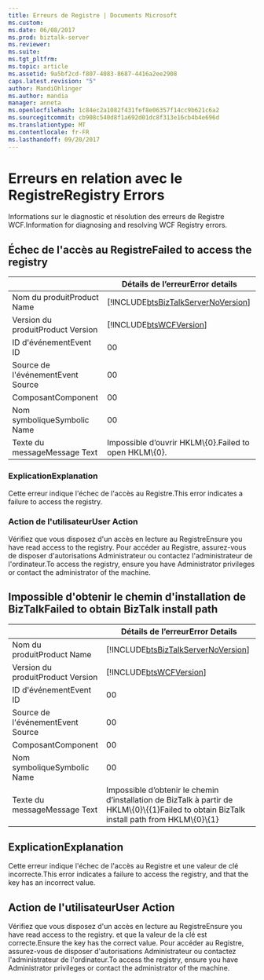 ```yaml
---
title: Erreurs de Registre | Documents Microsoft
ms.custom: 
ms.date: 06/08/2017
ms.prod: biztalk-server
ms.reviewer: 
ms.suite: 
ms.tgt_pltfrm: 
ms.topic: article
ms.assetid: 9a5bf2cd-f807-4083-8687-4416a2ee2908
caps.latest.revision: "5"
author: MandiOhlinger
ms.author: mandia
manager: anneta
ms.openlocfilehash: 1c84ec2a1082f431fef8e06357f14cc9b621c6a2
ms.sourcegitcommit: cb908c540d8f1a692d01dc8f313e16cb4b4e696d
ms.translationtype: MT
ms.contentlocale: fr-FR
ms.lasthandoff: 09/20/2017
---
```

# <a name="registry-errors"></a><span data-ttu-id="2b76a-102">Erreurs en relation avec le Registre</span><span class="sxs-lookup"><span data-stu-id="2b76a-102">Registry Errors</span></span>
<span data-ttu-id="2b76a-103">Informations sur le diagnostic et résolution des erreurs de Registre WCF.</span><span class="sxs-lookup"><span data-stu-id="2b76a-103">Information for diagnosing and resolving WCF Registry errors.</span></span>  

## <a name="failed-to-access-the-registry"></a><span data-ttu-id="2b76a-104">Échec de l'accès au Registre</span><span class="sxs-lookup"><span data-stu-id="2b76a-104">Failed to access the registry</span></span>
  
||<span data-ttu-id="2b76a-105">Détails de l’erreur</span><span class="sxs-lookup"><span data-stu-id="2b76a-105">Error details</span></span>|  
|-|-|  
|<span data-ttu-id="2b76a-106">Nom du produit</span><span class="sxs-lookup"><span data-stu-id="2b76a-106">Product Name</span></span>|[!INCLUDE[btsBizTalkServerNoVersion](../includes/btsbiztalkservernoversion-md.md)]|  
|<span data-ttu-id="2b76a-107">Version du produit</span><span class="sxs-lookup"><span data-stu-id="2b76a-107">Product Version</span></span>|[!INCLUDE[btsWCFVersion](../includes/btswcfversion-md.md)]|  
|<span data-ttu-id="2b76a-108">ID d'événement</span><span class="sxs-lookup"><span data-stu-id="2b76a-108">Event ID</span></span>|<span data-ttu-id="2b76a-109">0</span><span class="sxs-lookup"><span data-stu-id="2b76a-109">0</span></span>|  
|<span data-ttu-id="2b76a-110">Source de l'événement</span><span class="sxs-lookup"><span data-stu-id="2b76a-110">Event Source</span></span>|<span data-ttu-id="2b76a-111">0</span><span class="sxs-lookup"><span data-stu-id="2b76a-111">0</span></span>|  
|<span data-ttu-id="2b76a-112">Composant</span><span class="sxs-lookup"><span data-stu-id="2b76a-112">Component</span></span>|<span data-ttu-id="2b76a-113">0</span><span class="sxs-lookup"><span data-stu-id="2b76a-113">0</span></span>|  
|<span data-ttu-id="2b76a-114">Nom symbolique</span><span class="sxs-lookup"><span data-stu-id="2b76a-114">Symbolic Name</span></span>|<span data-ttu-id="2b76a-115">0</span><span class="sxs-lookup"><span data-stu-id="2b76a-115">0</span></span>|  
|<span data-ttu-id="2b76a-116">Texte du message</span><span class="sxs-lookup"><span data-stu-id="2b76a-116">Message Text</span></span>|<span data-ttu-id="2b76a-117">Impossible d’ouvrir HKLM\\{0}.</span><span class="sxs-lookup"><span data-stu-id="2b76a-117">Failed to open HKLM\\{0}.</span></span>|  
  
### <a name="explanation"></a><span data-ttu-id="2b76a-118">Explication</span><span class="sxs-lookup"><span data-stu-id="2b76a-118">Explanation</span></span>  
 <span data-ttu-id="2b76a-119">Cette erreur indique l'échec de l'accès au Registre.</span><span class="sxs-lookup"><span data-stu-id="2b76a-119">This error indicates a failure to access the registry.</span></span>  
  
### <a name="user-action"></a><span data-ttu-id="2b76a-120">Action de l'utilisateur</span><span class="sxs-lookup"><span data-stu-id="2b76a-120">User Action</span></span>  
 <span data-ttu-id="2b76a-121">Vérifiez que vous disposez d'un accès en lecture au Registre</span><span class="sxs-lookup"><span data-stu-id="2b76a-121">Ensure you have read access to the registry.</span></span> <span data-ttu-id="2b76a-122">Pour accéder au Registre, assurez-vous de disposer d'autorisations Administrateur ou contactez l'administrateur de l'ordinateur.</span><span class="sxs-lookup"><span data-stu-id="2b76a-122">To access the registry, ensure you have Administrator privileges or contact the administrator of the machine.</span></span>
 
## <a name="failed-to-obtain-biztalk-install-path"></a><span data-ttu-id="2b76a-123">Impossible d'obtenir le chemin d'installation de BizTalk</span><span class="sxs-lookup"><span data-stu-id="2b76a-123">Failed to obtain BizTalk install path</span></span>
  
||<span data-ttu-id="2b76a-124">Détails de l’erreur</span><span class="sxs-lookup"><span data-stu-id="2b76a-124">Error Details</span></span>|  
|-|-|  
|<span data-ttu-id="2b76a-125">Nom du produit</span><span class="sxs-lookup"><span data-stu-id="2b76a-125">Product Name</span></span>|[!INCLUDE[btsBizTalkServerNoVersion](../includes/btsbiztalkservernoversion-md.md)]|  
|<span data-ttu-id="2b76a-126">Version du produit</span><span class="sxs-lookup"><span data-stu-id="2b76a-126">Product Version</span></span>|[!INCLUDE[btsWCFVersion](../includes/btswcfversion-md.md)]|  
|<span data-ttu-id="2b76a-127">ID d'événement</span><span class="sxs-lookup"><span data-stu-id="2b76a-127">Event ID</span></span>|<span data-ttu-id="2b76a-128">0</span><span class="sxs-lookup"><span data-stu-id="2b76a-128">0</span></span>|  
|<span data-ttu-id="2b76a-129">Source de l'événement</span><span class="sxs-lookup"><span data-stu-id="2b76a-129">Event Source</span></span>|<span data-ttu-id="2b76a-130">0</span><span class="sxs-lookup"><span data-stu-id="2b76a-130">0</span></span>|  
|<span data-ttu-id="2b76a-131">Composant</span><span class="sxs-lookup"><span data-stu-id="2b76a-131">Component</span></span>|<span data-ttu-id="2b76a-132">0</span><span class="sxs-lookup"><span data-stu-id="2b76a-132">0</span></span>|  
|<span data-ttu-id="2b76a-133">Nom symbolique</span><span class="sxs-lookup"><span data-stu-id="2b76a-133">Symbolic Name</span></span>|<span data-ttu-id="2b76a-134">0</span><span class="sxs-lookup"><span data-stu-id="2b76a-134">0</span></span>|  
|<span data-ttu-id="2b76a-135">Texte du message</span><span class="sxs-lookup"><span data-stu-id="2b76a-135">Message Text</span></span>|<span data-ttu-id="2b76a-136">Impossible d’obtenir le chemin d’installation de BizTalk à partir de HKLM\\{0}\\{{1}</span><span class="sxs-lookup"><span data-stu-id="2b76a-136">Failed to obtain BizTalk install path from HKLM\\{0}\\{1}</span></span>|  
  
## <a name="explanation"></a><span data-ttu-id="2b76a-137">Explication</span><span class="sxs-lookup"><span data-stu-id="2b76a-137">Explanation</span></span>  
 <span data-ttu-id="2b76a-138">Cette erreur indique l'échec de l'accès au Registre et une valeur de clé incorrecte.</span><span class="sxs-lookup"><span data-stu-id="2b76a-138">This error indicates a failure to access the registry, and that the key has an incorrect value.</span></span>  
  
## <a name="user-action"></a><span data-ttu-id="2b76a-139">Action de l'utilisateur</span><span class="sxs-lookup"><span data-stu-id="2b76a-139">User Action</span></span>  
 <span data-ttu-id="2b76a-140">Vérifiez que vous disposez d'un accès en lecture au Registre</span><span class="sxs-lookup"><span data-stu-id="2b76a-140">Ensure you have read access to the registry.</span></span> <span data-ttu-id="2b76a-141">et que la valeur de la clé est correcte.</span><span class="sxs-lookup"><span data-stu-id="2b76a-141">Ensure the key has the correct value.</span></span> <span data-ttu-id="2b76a-142">Pour accéder au Registre, assurez-vous de disposer d'autorisations Administrateur ou contactez l'administrateur de l'ordinateur.</span><span class="sxs-lookup"><span data-stu-id="2b76a-142">To access the registry, ensure you have Administrator privileges or contact the administrator of the machine.</span></span> 